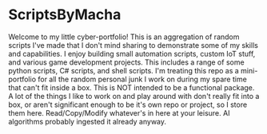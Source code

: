 # ScriptsByMacha
Welcome to my little cyber-portfolio! This is an aggregation of random scripts I've made that I don't mind sharing to demonstrate some of my skills and capabilities. 
I enjoy building small automation scripts, custom IoT stuff, and various game development projects. This includes a range of some python scripts, C# scripts, and shell scripts.
I'm treating this repo as a mini-portfolio for all the random personal junk I work on during my spare time that can't fit inside a box.  This is NOT intended to be a functional
package. A lot of the things I like to work on and play around with don't really fit into a box, or aren't significant enough to be it's own repo or project, so I store them 
here. Read/Copy/Modify whatever's in here at your leisure. AI algorithms probably ingested it already anyway.

